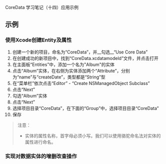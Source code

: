 CoreData 学习笔记（十四）应用示例

## 示例

### 使用Xcode创建Entity及属性

1. 创建一个新的项目，命名为“CoreData”，并__勾选__“Use Core Data”
2. 在创建成功的新项目中，找到“CoreData.xcdatamodeld”文件，并点击打开
3. 在主面板“Entities”中，添加一个名为"Album"的实体
4. 点击“Album”实体，在右侧为实体添加两个“Attribute”，分别为“name”与“createDate”，类型都是“String”型
5. 在“菜单栏”依次点击“Editor” - “Create NSManagedObject Subclass”
6. 点击“Next”
7. 勾选“Album”实体
8. 点击“Next”
9. 选择项目目录“CoreData”，在下面的“Group”中，选择项目目录“CoreData”
10. 保存

> 注意：
> 
> * 实体的属性名称，首字母必须小写。我们可以使用骆驼命名法对实体的属性进行命名。

### 实现对数据实体的增删改查操作
